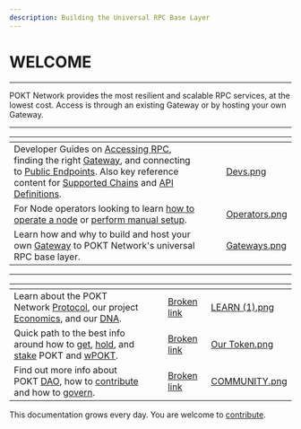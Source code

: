 ```yaml
---
description: Building the Universal RPC Base Layer
---
```


# WELCOME

***

POKT Network provides the most resilient and scalable RPC services, at the lowest cost. Access is through an existing Gateway or by hosting your own Gateway.

***

<table data-view="cards"><thead><tr><th></th><th></th><th></th><th data-hidden data-card-cover data-type="files"></th></tr></thead><tbody><tr><td>Developer Guides on <a href="developers/access-rpc.md">Accessing RPC</a>, finding the right <a href="developers/use-a-gateway/">Gateway</a>, and connecting to <a href="developers/public-endpoints.md">Public Endpoints</a>. Also key reference content for <a href="reference/supported-chains.md">Supported Chains</a> and <a href="reference/api-definition.md">API Definitions</a>. </td><td></td><td></td><td><a href=".gitbook/assets/Devs.png">Devs.png</a></td></tr><tr><td>For Node operators looking to learn <a href="node-operators/operate-a-node.md">how to operate a node</a> or <a href="node-operators/manual-node-setup-guide/">perform manual setup</a>. </td><td></td><td></td><td><a href=".gitbook/assets/Operators.png">Operators.png</a></td></tr><tr><td>Learn how and why to build and host your own <a href="gateways/host-a-gateway/">Gateway</a> to POKT Network's universal RPC base layer. </td><td></td><td></td><td><a href=".gitbook/assets/Gateways.png">Gateways.png</a></td></tr></tbody></table>

***

<table data-view="cards"><thead><tr><th></th><th></th><th></th><th data-hidden data-card-target data-type="content-ref"></th><th data-hidden data-card-cover data-type="files"></th></tr></thead><tbody><tr><td>Learn about the POKT Network <a href="learn-about-pokt/the-rpc-protocol/">Protocol</a>, our project <a href="learn-about-pokt/the-economics.md">Economics</a>, and our <a href="learn-about-pokt/our-dna.md">DNA</a>.</td><td></td><td></td><td><a href="broken-reference">Broken link</a></td><td><a href=".gitbook/assets/LEARN (1).png">LEARN (1).png</a></td></tr><tr><td>Quick path to the best info around how to <a href="pokt-token/get-pokt-or-wpokt.md">get</a>, <a href="pokt-token/hold-pokt-in-a-wallet.md">hold</a>, and <a href="pokt-token/stake-pokt.md">stake</a> POKT and <a href="pokt-token/wrapped-pokt-wpokt/">wPOKT</a>.</td><td></td><td></td><td><a href="broken-reference">Broken link</a></td><td><a href=".gitbook/assets/Our Token.png">Our Token.png</a></td></tr><tr><td>Find out more info about POKT <a href="community/dao-os.md">DAO</a>, how to <a href="community/start-contributing/">contribute</a> and how to <a href="community/governance/">govern</a>.</td><td></td><td></td><td><a href="broken-reference">Broken link</a></td><td><a href=".gitbook/assets/COMMUNITY.png">COMMUNITY.png</a></td></tr></tbody></table>

This documentation grows every day. You are welcome to [contribute](broken-reference).
